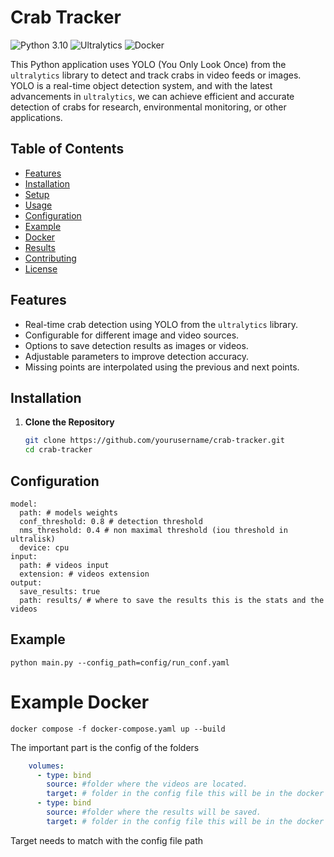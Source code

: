 # Crab Tracker

![Python 3.10](https://img.shields.io/badge/python-3.10-blue)
![Ultralytics](https://img.shields.io/badge/ultralytics-8.2.5-orange)
![Docker](https://img.shields.io/badge/docker-available-blue)

This Python application uses YOLO (You Only Look Once) from the `ultralytics` library to detect and track crabs in video feeds or images. YOLO is a real-time object detection system, and with the latest advancements in `ultralytics`, we can achieve efficient and accurate detection of crabs for research, environmental monitoring, or other applications.

## Table of Contents

- [Features](#features)
- [Installation](#installation)
- [Setup](#setup)
- [Usage](#usage)
- [Configuration](#configuration)
- [Example](#example)
- [Docker](#example-docker)
- [Results](#results)
- [Contributing](#contributing)
- [License](#license)

## Features

- Real-time crab detection using YOLO from the `ultralytics` library.
- Configurable for different image and video sources.
- Options to save detection results as images or videos.
- Adjustable parameters to improve detection accuracy.
- Missing points are interpolated using the previous and next points.

## Installation

1. **Clone the Repository**
   ```bash
   git clone https://github.com/yourusername/crab-tracker.git
   cd crab-tracker

## Configuration
    model:
      path: # models weights
      conf_threshold: 0.8 # detection threshold
      nms_threshold: 0.4 # non maximal threshold (iou threshold in ultralisk)
      device: cpu
    input:
      path: # videos input
      extension: # videos extension
    output:
      save_results: true
      path: results/ # where to save the results this is the stats and the videos

## Example
    python main.py --config_path=config/run_conf.yaml

# Example Docker
    docker compose -f docker-compose.yaml up --build

The important part is the config of the folders
```yaml
    volumes:
      - type: bind
        source: #folder where the videos are located.
        target: # folder in the config file this will be in the docker filesystem
      - type: bind
        source: #folder where the results will be saved.
        target: # folder in the config file this will be in the docker filesystem
```

Target needs to match with the config file path

